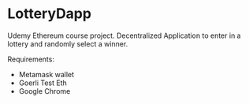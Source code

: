 # LotteryDapp


Udemy Ethereum course project. Decentralized Application to enter in a lottery and randomly select a winner.

Requirements:
- Metamask wallet
- Goerli Test Eth
- Google Chrome
